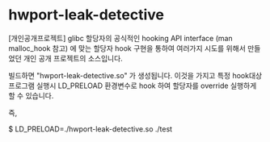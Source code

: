 # hwport-leak-detective

[개인공개프로젝트] glibc 할당자의 공식적인 hooking API interface (man malloc_hook 참고) 에 맞는 할당자 hook 구현을 통하여 여러가지 시도를 위해서 만들었던 개인 공개 프로젝트의 소스입니다.

빌드하면 "hwport-leak-detective.so" 가 생성됩니다. 이것을 가지고 특정 hook대상 프로그램 실행시 LD_PRELOAD 환경변수로 hook 하여 할당자를 override 실행하게 할 수 있습니다.

즉,

$ LD_PRELOAD=./hwport-leak-detective.so ./test
